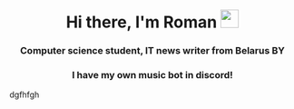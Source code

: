 <h1 align="center">Hi there, I'm Roman
<img src="https://github.com/blackcater/blackcater/raw/main/images/Hi.gif" height="32"/></h1>
<h3 align="center">Computer science student, IT news writer from Belarus BY</h3>

<h3 align="center"> I have my own music bot in discord! </h3>
<div>dgfhfgh</div>
<h3 align="center"></h3>
